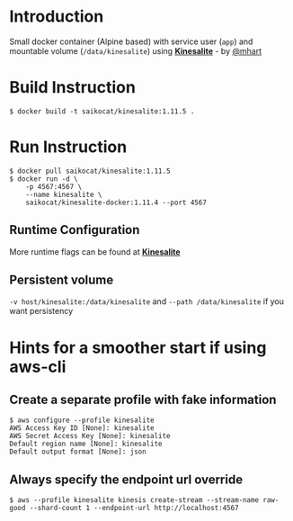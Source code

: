 # Introduction
Small docker container (Alpine based) with service user (`app`) and mountable volume (`/data/kinesalite`) using __[Kinesalite](https://github.com/mhart/kinesalite)__ - by [@mhart](http://www.github.com/mhart/kinesalite)

# Build Instruction
```
$ docker build -t saikocat/kinesalite:1.11.5 .
```

# Run Instruction
```
$ docker pull saikocat/kinesalite:1.11.5
$ docker run -d \
    -p 4567:4567 \
    --name kinesalite \
    saikocat/kinesalite-docker:1.11.4 --port 4567
```

## Runtime Configuration
More runtime flags can be found at __[Kinesalite](https://github.com/mhart/kinesalite)__

## Persistent volume
`-v host/kinesalite:/data/kinesalite` and `--path /data/kinesalite`
if you want persistency

# Hints for a smoother start if using aws-cli
## Create a separate profile with fake information
```
$ aws configure --profile kinesalite
AWS Access Key ID [None]: kinesalite
AWS Secret Access Key [None]: kinesalite
Default region name [None]: kinesalite
Default output format [None]: json
```

## Always specify the endpoint url override
```
$ aws --profile kinesalite kinesis create-stream --stream-name raw-good --shard-count 1 --endpoint-url http://localhost:4567
```
